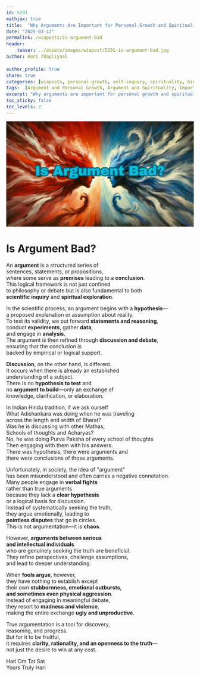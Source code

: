 ```yaml
---       
id: 5291
mathjax: true        
title:  "Why Arguments Are Important for Personal Growth and Spirituality?"        
date: "2025-03-17"        
permalink: /wiaposts/is-argument-bad
header:        
    teaser: ../assets/images/wiapost/5291-is-argument-bad.jpg               
author: Hari Thapliyaal        

author_profile: true        
share: true
categories: [wiaposts, personal-growth, self-inquiry, spirituality, hinduism, motivation]
tags:  [Argument and Personal Growth, Argument and Spirituality, Importance of Argument, Why Argument Is Important, Is Argument Bad, How Argument Helps in Personal Growth, Role of Argument in Spirituality]
excerpt: "Why arguments are important for personal growth and spirituality? In this article, I share my insights on how arguments can help you uncover the truth and find happiness and fulfillment by using logical reasoning."
toc_sticky: false
toc_levels: 2
---
```


![Is Argument Bad?](../assets/images/wiapost/5291-is-argument-bad.jpg)

# Is Argument Bad?

An **argument** is a structured series of    
sentences, statements, or propositions,    
where some serve as **premises** leading to a **conclusion**.    
This logical framework is not just confined    
to philosophy or debate but is also fundamental to both    
**scientific inquiry** and **spiritual exploration**.     
   
In the scientific process, an argument begins with a **hypothesis**—   
a proposed explanation or assumption about reality.    
To test its validity, we put forward **statements and reasoning**,    
conduct **experiments**, gather **data**,    
and engage in **analysis**.    
The argument is then refined through **discussion and debate**,    
ensuring that the conclusion is    
backed by empirical or logical support.     
   
**Discussion**, on the other hand, is different.    
It occurs when there is already an established    
understanding of a subject.    
There is no **hypothesis to test** and    
no **argument to build**—only an exchange of    
knowledge, clarification, or elaboration.     
   
In Indian Hindu tradition, if we ask ourself   
What Adishankara was doing when he was traveling    
across the length and width of Bharat?   
Was he is discussing with other Mathas,    
Schools of thoughts and Acharyas?   
No, he was doing Purva Paksha of every school of thoughts    
Then engaging with them with his answers.   
There was hypothesis, there were arguments and    
there were conclusions of those arguments.   
   
Unfortunately, in society, the idea of "argument"    
has been misunderstood and often carries a negative connotation.    
Many people engage in **verbal fights**    
rather than true arguments    
because they lack a **clear hypothesis**    
or a logical basis for discussion.    
Instead of systematically seeking the truth,    
they argue emotionally, leading to    
**pointless disputes** that go in circles.    
This is not argumentation—it is **chaos**.     
   
However, **arguments between serious    
and intellectual individuals**    
who are genuinely seeking the truth are beneficial.    
They refine perspectives, challenge assumptions,    
and lead to deeper understanding.    
   
When **fools argue**, however,    
they have nothing to establish except    
their own **stubbornness, emotional outbursts,    
and sometimes even physical aggression**.    
Instead of engaging in meaningful debate,    
they resort to **madness and violence**,    
making the entire exchange **ugly and unproductive**.     
   
True argumentation is a tool for discovery,    
reasoning, and progress.    
But for it to be fruitful,    
it requires **clarity, rationality, and an openness to the truth**—   
not just the desire to win at any cost.

Hari Om Tat Sat   
Yours Truly Hari

